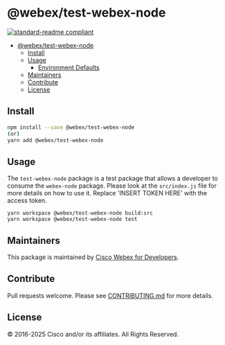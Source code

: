 # @webex/test-webex-node

[![standard-readme compliant](https://img.shields.io/badge/readme%20style-standard-brightgreen.svg?style=flat-square)](https://github.com/RichardLitt/standard-readme)

>

- [@webex/test-webex-node](#webextest-webex-node)
  - [Install](#install)
  - [Usage](#usage)
    - [Environment Defaults](#environment-defaults)
  - [Maintainers](#maintainers)
  - [Contribute](#contribute)
  - [License](#license)

## Install

```bash
npm install --save @webex/test-webex-node
(or)
yarn add @webex/test-webex-node
```

## Usage

The `test-webex-node` package is a test package that allows a developer to consume the `webex-node` package.
Please look at the `src/index.js` file for more details on how to use it.
Replace 'INSERT TOKEN HERE' with the access token.

```
yarn workspace @webex/test-webex-node build:src
yarn workspace @webex/test-webex-node test
```

## Maintainers

This package is maintained by [Cisco Webex for Developers](https://developer.webex.com/).

## Contribute

Pull requests welcome. Please see [CONTRIBUTING.md](https://github.com/webex/webex-js-sdk/blob/master/CONTRIBUTING.md) for more details.

## License

© 2016-2025 Cisco and/or its affiliates. All Rights Reserved.
